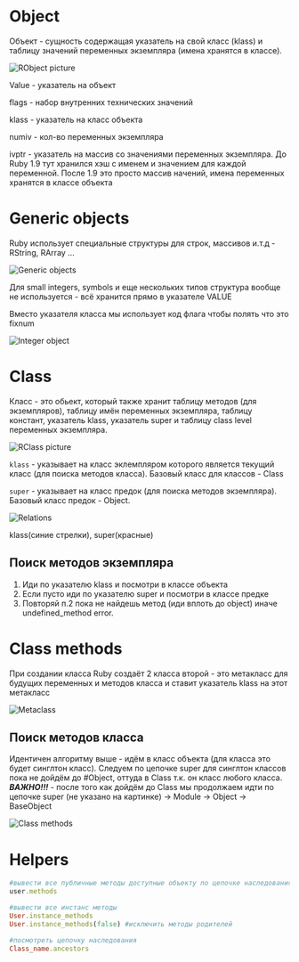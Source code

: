 # Object

Объект - сущность содержащая указатель на свой класс (klass) и таблицу значений переменных экземпляра (имена хранятся в классе). 

![RObject picture](img/r_object.png)

Value - указатель на объект

flags - набор внутренних технических значений

klass - указатель на класс объекта

numiv - кол-во переменных экземпляра

ivptr - указатель на массив со значениями переменных экземпляра. До Ruby 1.9 тут хранился хэш с именем и значением для каждой переменной. После 1.9 это просто массив начений, имена переменных хранятся в классе объекта

# Generic objects

Ruby использует специальные структуры для строк, массивов и.т.д - RString, RArray …

![Generic objects](img/build_in_objects.png)

Для small integers, symbols и еще нескольких типов структура вообще не используется - всё хранится прямо в указателе VALUE

Вместо указателя класса мы использует код флага чтобы полять что это fixnum

![Integer object](img/integer_obj.png)

# Class

Класс - это обьект, который также хранит таблицу методов (для экземпляров), таблицу имён переменных экземпляра, таблицу констант, укaзатель klass, указатель super и таблицу class level переменных экземпляра.

![RClass picture](img/r_class.png)

`klass` - указывает на класс эклемпляром которого является текущий класс (для поиска методов класса). Базовый класс для классов - Class

`super` - указывает на класс предок (для поиска методов экземпляра). Базовый класс предок - Object.

![Relations](img/pointers.png)

klass(синие стрелки), super(красные)

## Поиск методов экземпляра

1. Иди по указателю klass и посмотри в классе объекта
2. Если пусто иди по указателю super и посмотри в классе предке
3. Повторяй п.2 пока не найдешь метод (иди вплоть до object) иначе undefined_method error.

# Class methods

При создании класса Ruby создаёт 2 класса второй - это метакласс для будущих переменных и методов класса и ставит указатель klass на этот метакласс

![Metaclass](img/pointers.png)

## Поиск методов класса

Идентичен алгоритму выше - идём в класс объекта (для класса это будет синглтон класс). 
Cледуем по цепочке super для синглтон классов пока не дойдём до #Object, оттуда в Class т.к. он класс любого класса.
***ВАЖНО!!!*** - после того как дойдём до Class мы продолжаем идти по цепочке super (не указано на картинке) -> Module -> Object -> BaseObject

![Class methods](img/class_methods.png)

# Helpers

```ruby
#вывести все публичные методы доступные объекту по цепочке наследования
user.methods 

#вывести все инстанс методы
User.instance_methods
User.instance_methods(false) #исключить методы родителей

#посмотреть цепочку наследования
Class_name.ancestors
```









